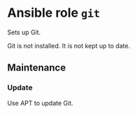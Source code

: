 # Ansible role `git`

Sets up Git.

Git is not installed. It is not kept up to date.

## Maintenance

### Update

Use APT to update Git.

